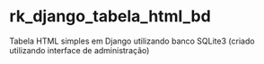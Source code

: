 # rk_django_tabela_html_bd
Tabela HTML simples em Django utilizando banco SQLite3 (criado utilizando interface de administração)
